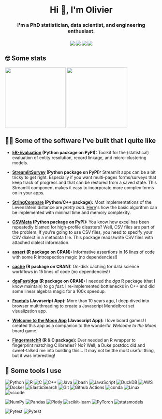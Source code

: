 <h1 align="center">Hi 👋, I'm Olivier</h1>

<h3 align="center">I'm a PhD statistician, data scientist, and engineering enthusiast.</h3>

<h5 align="center">
  <a href="https://github.com/OlivierBinette?language=&page=1&q=&sort=stargazers&tab=repositories&type=public">
    <img align="center" src="https://img.shields.io/badge/%E2%AD%90-Leave%20a%20star-brightgreen?style=for-the-badge">
  </a> 
  <a href="https://www.linkedin.com/in/olivier-binette/">
      <img align="center" src="https://img.shields.io/badge/Connect%20on%20LinkedIn-0077B5?style=for-the-badge&logo=linkedin&logoColor=white"> 
  </a>
  <a href="https://scholar.google.com/citations?user=c1jTnkUAAAAJ">
      <img align="center" src="https://img.shields.io/badge/Google_Scholar-4285F4?style=for-the-badge&logo=google-scholar&logoColor=white"> 
  </a>
  <a href="https://olivierbinette.ca/">
      <img align="center" src="https://img.shields.io/badge/%F0%9F%93%A7-Let's%20chat!-orange?style=for-the-badge"> 
  </a>
</h5>

## 🤓 Some stats

<a>
  <img height=200 align="center" src="https://github-readme-stats.vercel.app/api/top-langs/?username=OlivierBinette&hide=html,jupyter%20notebook,javascript,tex,css,dm,scss&size_weight=0.5&count_weight=0.5&langs_count=10&layout=compact&card_width=320" />
</a>
<a>
  <img height=200 align="center" src="https://github-readme-stats-git-masterrstaa-rickstaa.vercel.app/api?username=OlivierBinette&rank_icon=percentile&include_all_commits=true&show_icons=true" />
</a>

## 🧑‍💻 Some of the software I've built that I quite like

- **[ER-Evaluation](https://github.com/Valires/er-evaluation) (Python package on PyPI):**
    Toolkit for the (statistical) evaluation of entity resolution, record linkage, and micro-clustering models.
  
- **[StreamlitSurvey](https://github.com/olivierbinette/streamlit-survey/) (Python package on PyPI):**
    Streamlit apps can be a bit tricky to get right. Especially if you want multi-pages forms/surveys that keep track of progress and that can be restored from a saved state. This Streamlit component makes it easy to incorporate more complex forms on in your apps.

- **[StringCompare](https://github.com/OlivierBinette/StringCompare) (Python/C++ package):**
    Most implementations of the Levenshtein distance are *pretty bad.* [Here](https://github.com/OlivierBinette/StringCompare/blob/c59f13b4f5ba6552ff77be169cea99b584a89bbc/stringcompare/distance/levenshtein.hpp#L29C1-L50C4)'s how the basic algorithm can be implemented with minimal time and memory complexity.

- **[CSVMeta](github.com/olivierBinette/CSVMeta) (Python package on PyPI):**
    You know how excel has been repeatedly blamed for high-profile disasters? Well, CSV files are part of the problem. If you're going to use CSV files, you need to specify your CSV dialect in a metadata file. This package reads/write CSV files with attached dialect information.

- **[assert](https://github.com/olivierBinette/assert) (R package on CRAN):**
    Informative assertions in 16 lines of code with some R introspection magic (no dependencies!)

- **[cache](https://github.com/olivierBinette/cache) (R package on CRAN):**
    On-disk caching for data science workflows in 15 lines of code (no dependencies!)

- **[dgaFast/dga](https://github.com/olivierBinette/dgaFast) (R package on CRAN):**
    I needed the *dga* R package (that I know maintain) to go *fast*. I re-implemented bottlenecks in C++ and did some linear algebra magic for a 100x speedup.

- **[Fractals](https://github.com/OlivierBinette/Fractals) (Javascript App):**
    More than 10 years ago, I deep dived into browser multithreading to create a Javascript Mendelbrot set visualization app.

- **[Welcome to the Moon App](https://github.com/OlivierBinette/welcome-to-the-moon-card-flipper) (Javascript App):**
    I love board games! I created this app as a companion to the wonderful *Welcome to the Moon* board game.

- **[FingermatchR](https://github.com/OlivierBinette/fingermatchR) (R & C package):**
    Ever needed an R wrapper to fingerprint matching C libraries? No? Well, a Duke postdoc did and sweet-talked me into building this... It may not be the most useful thing, but it was interesting!


## 🧰 Some tools I use

![Python](https://img.shields.io/badge/Python-14354C?style=flat-square&logo=python&logoColor=white)
![R](https://img.shields.io/badge/R-276DC3?style=flat-square&logo=r&logoColor=white)
![C](https://img.shields.io/badge/c-%2300599C.svg?style=flat-square&logo=c&logoColor=white)
![C++](https://img.shields.io/badge/C%2B%2B-00599C?style=flat-square&logo=c%2B%2B&logoColor=white)
![Java](https://img.shields.io/badge/Java-ED8B00?style=flat-square&logo=openjdk&logoColor=white)
![bash](https://img.shields.io/badge/Shell-121011?style=flat-square&logo=gnu-bash&logoColor=white)
![JavaScript](https://img.shields.io/badge/javascript-%23323330.svg?style=flat-square&logo=javascript&logoColor=%23F7DF1E)
![DuckDB](https://img.shields.io/badge/DuckDB-FDF250?style=flat-square&logo=duckdb&logoColor=black)
![AWS](https://img.shields.io/badge/Amazon_AWS-232F3E?style=flat-square&logo=amazon-aws&logoColor=white)
![Docker](https://img.shields.io/badge/docker-%230db7ed.svg?style=flat-square&logo=docker&logoColor=white)
![ElasticSearch](https://img.shields.io/badge/-ElasticSearch-005571?style=flat-square&logo=elasticsearch)
![Git](https://img.shields.io/badge/git-%23F05033.svg?style=flat-square&logo=git&logoColor=white)
![Github Actions](https://img.shields.io/badge/GitHub_Actions-2088FF?style=flat-square&logo=github-actions&logoColor=white)
![conda](https://img.shields.io/badge/conda-342B029.svg?&style=flat-square&logo=anaconda&logoColor=white)
![Linux](https://img.shields.io/badge/Linux-FCC624?style=flat-square&logo=linux&logoColor=black)
![vscode](https://img.shields.io/badge/VS%20Code-0078d7.svg?style=flat-square&logo=visual-studio-code&logoColor=white)

![NumPy](https://img.shields.io/badge/numpy-%23013243.svg?style=flat-square&logo=numpy&logoColor=white)
![Pandas](https://img.shields.io/badge/pandas-%23150458.svg?style=flat-square&logo=pandas&logoColor=white)
![Plotly](https://img.shields.io/badge/Plotly-%233F4F75.svg?style=flat-square&logo=plotly&logoColor=white)
![scikit-learn](https://img.shields.io/badge/scikit--learn-%23F7931E.svg?style=flat-square&logo=scikit-learn&logoColor=white)
![PyTorch](https://img.shields.io/badge/PyTorch-%23EE4C2C.svg?style=flat-square&logo=PyTorch&logoColor=white)
![statsmodels](https://img.shields.io/badge/-statsmodels-blue.svg?style=flat-square&logoColor=white)

![Pytest](https://img.shields.io/badge/pytest-lightgreen.svg?style=flat-square&logo=pytest&logoColor=white)
![Pytest](https://img.shields.io/badge/dependabot-blue.svg?style=flat-square&logo=dependabot&logoColor=white)

